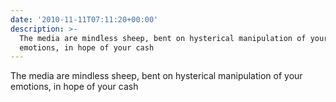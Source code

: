 ```yaml
---
date: '2010-11-11T07:11:20+00:00'
description: >-
  The media are mindless sheep, bent on hysterical manipulation of your
  emotions, in hope of your cash
---
```

The media are mindless sheep, bent on hysterical manipulation of your emotions, in hope of your cash 
